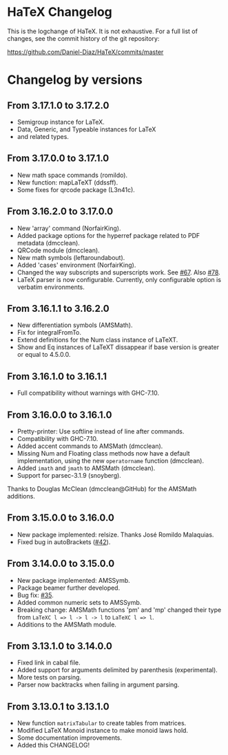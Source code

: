 
# HaTeX Changelog

This is the logchange of HaTeX. It is not exhaustive.
For a full list of changes, see the commit history of the
git repository:

https://github.com/Daniel-Diaz/HaTeX/commits/master

# Changelog by versions

## From 3.17.1.0 to 3.17.2.0

* Semigroup instance for LaTeX.
* Data, Generic, and Typeable instances for LaTeX
* and related types.

## From 3.17.0.0 to 3.17.1.0

* New math space commands (romildo).
* New function: mapLaTeXT (ddssff).
* Some fixes for qrcode package (L3n41c).

## From 3.16.2.0 to 3.17.0.0

* New 'array' command (NorfairKing).
* Added package options for the hyperref package related to PDF metadata (dmcclean).
* QRCode module (dmcclean).
* New math symbols (leftaroundabout).
* Added 'cases' environment (NorfairKing).
* Changed the way subscripts and superscripts work.
  See [#67](https://github.com/Daniel-Diaz/HaTeX/pull/67).
  Also [#78](https://github.com/Daniel-Diaz/HaTeX/pull/78).
* LaTeX parser is now configurable.
  Currently, only configurable option is verbatim
  environments.

## From 3.16.1.1 to 3.16.2.0

* New differentiation symbols (AMSMath).
* Fix for integralFromTo.
* Extend definitions for the Num class instance of LaTeXT.
* Show and Eq instances of LaTeXT dissappear if base version
  is greater or equal to 4.5.0.0.

## From 3.16.1.0 to 3.16.1.1

* Full compatibility without warnings with GHC-7.10.

## From 3.16.0.0 to 3.16.1.0

* Pretty-printer: Use softline instead of line after commands.
* Compatibility with GHC-7.10.
* Added accent commands to AMSMath (dmcclean).
* Missing Num and Floating class methods now have a default implementation,
  using the new `operatorname` function (dmcclean).
* Added `imath` and `jmath` to AMSMath (dmcclean).
* Support for parsec-3.1.9 (snoyberg).

Thanks to Douglas McClean (dmcclean@GitHub) for the AMSMath additions.

## From 3.15.0.0 to 3.16.0.0

* New package implemented: relsize.
    Thanks José Romildo Malaquias.
* Fixed bug in autoBrackets ([#42](https://github.com/Daniel-Diaz/HaTeX/pull/42)).

## From 3.14.0.0 to 3.15.0.0

* New package implemented: AMSSymb.
* Package beamer further developed.
* Bug fix: [#35](https://github.com/Daniel-Diaz/HaTeX/issues/35).
* Added common numeric sets to AMSSymb.
* Breaking change: AMSMath functions 'pm' and 'mp' changed their
  type from `LaTeXC l => l -> l -> l` to `LaTeXC l => l`.
* Additions to the AMSMath module.

## From 3.13.1.0 to 3.14.0.0

* Fixed link in cabal file.
* Added support for arguments delimited by parenthesis (experimental).
* More tests on parsing.
* Parser now backtracks when failing in argument parsing.

## From 3.13.0.1 to 3.13.1.0

* New function ``matrixTabular`` to create tables from matrices.
* Modified LaTeX Monoid instance to make monoid laws hold.
* Some documentation improvements.
* Added this CHANGELOG!
